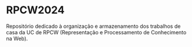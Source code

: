# RPCW2024
Repositório dedicado à organização e armazenamento dos trabalhos de casa da UC de RPCW (Representação e Processamento de Conhecimento na Web).
